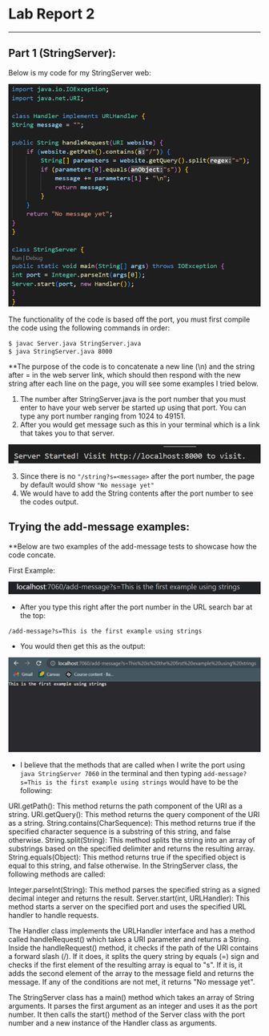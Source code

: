 # Lab Report 2
***

## Part 1 (StringServer):
Below is my code for my StringServer web:

![Image](bnnt.png)

The functionality of the code is based off the port, you must first compile the code using the following commands in order:
```
$ javac Server.java StringServer.java
$ java StringServer.java 8000
```
**The purpose of the code is to concatenate a new line (\n) and the string after = in the web server link, which should then respond with the new string after each line on the page, you will see some examples I tried below.

1. The number after StringServer.java is the port number that you must enter to have your web server be started up using that port. You can type any port number ranging from 1024 to 49151.
2. After you would get message such as this in your terminal which is a link that takes you to that server.

![Image](bnnt2.png)

3. Since there is no `"/string?s=<message>` after the port number, the page by default would show `"No message yet"` 
4. We would have to add the String contents after the port number to see the codes output.

## Trying the add-message examples:
 **Below are two examples of the add-message tests to showcase how the code concate.
 
First Example:

![Image](bnnt3.png)

* After you type this right after the port number in the URL search bar at the top:
```
/add-message?s=This is the first example using strings
```
* You would then get this as the output:

![Image](bnnt4.png)

* I believe that the methods that are called when I write the port using `java StringServer 7060` in the terminal and then typing `add-message?s=This is the first example using strings` would have to be the following:

URI.getPath(): This method returns the path component of the URI as a string.
URI.getQuery(): This method returns the query component of the URI as a string.
String.contains(CharSequence): This method returns true if the specified character sequence is a substring of this string, and false otherwise.
String.split(String): This method splits the string into an array of substrings based on the specified delimiter and returns the resulting array.
String.equals(Object): This method returns true if the specified object is equal to this string, and false otherwise.
In the StringServer class, the following methods are called:

Integer.parseInt(String): This method parses the specified string as a signed decimal integer and returns the result.
Server.start(int, URLHandler): This method starts a server on the specified port and uses the specified URL handler to handle requests.

The Handler class implements the URLHandler interface and has a method called handleRequest() which takes a URI parameter and returns a String. Inside the handleRequest() method, it checks if the path of the URI contains a forward slash (/). If it does, it splits the query string by equals (=) sign and checks if the first element of the resulting array is equal to "s". If it is, it adds the second element of the array to the message field and returns the message. If any of the conditions are not met, it returns "No message yet".

The StringServer class has a main() method which takes an array of String arguments. It parses the first argument as an integer and uses it as the port number. It then calls the start() method of the Server class with the port number and a new instance of the Handler class as arguments.
